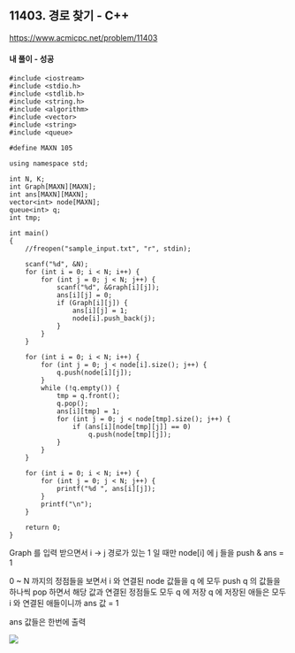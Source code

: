 ## 11403. 경로 찾기 - C++
https://www.acmicpc.net/problem/11403

#### 내 풀이 - 성공
```
#include <iostream>
#include <stdio.h>
#include <stdlib.h>
#include <string.h>
#include <algorithm>
#include <vector>
#include <string>
#include <queue>

#define MAXN 105

using namespace std;

int N, K;
int Graph[MAXN][MAXN];
int ans[MAXN][MAXN];
vector<int> node[MAXN];
queue<int> q;
int tmp;

int main()
{
	//freopen("sample_input.txt", "r", stdin);

	scanf("%d", &N);
	for (int i = 0; i < N; i++) {
		for (int j = 0; j < N; j++) {
			scanf("%d", &Graph[i][j]);
			ans[i][j] = 0;
			if (Graph[i][j]) {
				ans[i][j] = 1;
				node[i].push_back(j);
			}
		}
	}

	for (int i = 0; i < N; i++) {
		for (int j = 0; j < node[i].size(); j++) {
			q.push(node[i][j]);
		}
		while (!q.empty()) {
			tmp = q.front();
			q.pop();
			ans[i][tmp] = 1;
			for (int j = 0; j < node[tmp].size(); j++) {
				if (ans[i][node[tmp][j]] == 0)
					q.push(node[tmp][j]);
			}
		}
	}

	for (int i = 0; i < N; i++) {
		for (int j = 0; j < N; j++) {
			printf("%d ", ans[i][j]);
		}
		printf("\n");
	}

	return 0;
}
```
Graph 를 입력 받으면서 i -> j 경로가 있는 1 일 때만 node[i] 에 j 들을 push & ans = 1

0 ~ N 까지의 정점들을 보면서 i 와 연결된 node 값들을 q 에 모두 push
q 의 값들을 하나씩 pop 하면서 해당 값과 연결된 정점들도 모두 q 에 저장
q 에 저장된 애들은 모두 i 와 연결된 애들이니까 ans 값 = 1

ans 값들은 한번에 출력

![](https://images.velog.io/images/jsh5408/post/4ee6159f-e90a-4731-b1f9-c6dd9dd9bee3/image.png)
